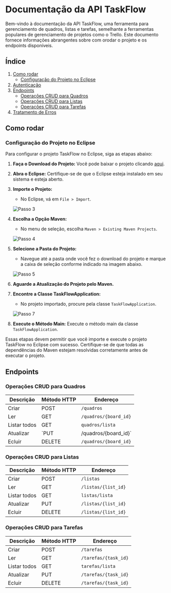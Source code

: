 # Documentação da API TaskFlow

Bem-vindo à documentação da API TaskFlow, uma ferramenta para gerenciamento de quadros, listas e tarefas, semelhante a ferramentas populares de gerenciamento de projetos como o Trello. Este documento fornece informações abrangentes sobre com orodar o projeto e os endpoints disponíveis.

## Índice

1. [Como rodar](#como-rodar)
    - [Configuração do Projeto no Eclipse](#configuração-do-projeto-no-eclipse)
2. [Autenticação](#autenticação)
3. [Endpoints](#endpoints)
    - [Operações CRUD para Quadros](#operações-crud-para-quadros)
    - [Operações CRUD para Listas](#operações-crud-para-listas)
    - [Operações CRUD para Tarefas](#operações-crud-para-tarefas)
4. [Tratamento de Erros](#tratamento-de-erros)


## Como rodar

### Configuração do Projeto no Eclipse

Para configurar o projeto TaskFlow no Eclipse, siga as etapas abaixo:

1. **Faça o Download do Projeto:** Você pode baixar o projeto clicando [aqui](https://github.com/renatog17/task-flow/archive/refs/heads/main.zip).

2. **Abra o Eclipse:** Certifique-se de que o Eclipse esteja instalado em seu sistema e esteja aberto.

3. **Importe o Projeto:**
   - No Eclipse, vá em `File > Import`.

   ![Passo 3](https://github.com/renatog17/task-flow/assets/54106116/2270592a-2e42-48b8-827d-1329e367cab9)

4. **Escolha a Opção Maven:**
   - No menu de seleção, escolha `Maven > Existing Maven Projects`.

   ![Passo 4](https://github.com/renatog17/task-flow/assets/54106116/efd2a8a9-b336-4368-829a-1cf9edef3aeb)

5. **Selecione a Pasta do Projeto:**
   - Navegue até a pasta onde você fez o download do projeto e marque a caixa de seleção conforme indicado na imagem abaixo.

   ![Passo 5](https://github.com/renatog17/task-flow/assets/54106116/45a49de0-b0b0-495f-bfa7-3adda3d2b78e)

6. **Aguarde a Atualização do Projeto pelo Maven.**

7. **Encontre a Classe TaskFlowApplication:**
   - No projeto importado, procure pela classe `TaskFlowApplication`.

   ![Passo 7](https://github.com/renatog17/task-flow/assets/54106116/3286a4b4-04de-4fdd-b227-30ef1436e65a)

8. **Execute o Método Main:** Execute o método main da classe `TaskFlowApplication`.

Essas etapas devem permitir que você importe e execute o projeto TaskFlow no Eclipse com sucesso. Certifique-se de que todas as dependências do Maven estejam resolvidas corretamente antes de executar o projeto.



<!--
## Autenticação

Antes de fazer solicitações à API TaskFlow, certifique-se de estar devidamente autenticado e de ter as permissões necessárias. Os detalhes de autenticação variarão de acordo com sua implementação específica.
-->

## Endpoints

### Operações CRUD para Quadros
|Descrição|Método HTTP|Endereço |
|-|-|-|
|Criar| POST| `/quadros`|
|Ler| GET| `/quadros/{board_id}`|
|Listar todos| GET|`quadros/lista`|
|Atualizar| `PUT|/quadros/{board_id}`|
|Ecluir|DELETE|`/quadros/{board_id}`|
  
### Operações CRUD para Listas
|Descrição|Método HTTP|Endereço |
|-|-|-|
|Criar| POST| `/listas`|
|Ler| GET| `/listas/{list_id}`|
|Listar todos| GET|`listas/lista`|
|Atualizar| PUT|`/listas/{list_id}`|
|Ecluir|DELETE|`/listas/{list_id}`|

### Operações CRUD para Tarefas
|Descrição|Método HTTP|Endereço |
|-|-|-|
|Criar| POST| `/tarefas`|
|Ler| GET| `/tarefas/{task_id}`|
|Listar todos| GET|`tarefas/lista`|
|Atualizar| PUT|`/tarefas/{task_id}`|
|Ecluir|DELETE|`/tarefas/{task_id}`|

<!--
## Tratamento de Erros

A API retorna códigos de status HTTP apropriados junto com mensagens de erro para ajudar na solução de problemas. Certifique-se de tratar os erros adequadamente em sua aplicação.

Esta documentação deve fornecer todas as informações necessárias para começar a usar a API TaskFlow. Se você tiver alguma dúvida ou precisar de assistência adicional, entre em contato com nossa equipe de suporte.

Gerencie suas tarefas com eficiência usando o TaskFlow!
-->
